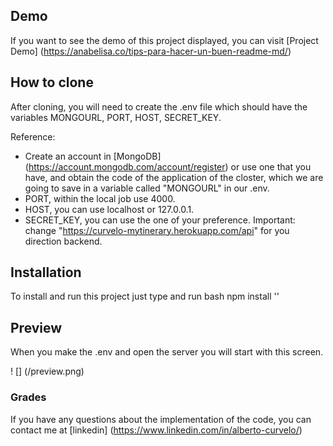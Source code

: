 ## Demo
If you want to see the demo of this project displayed, you can visit [Project Demo] (https://anabelisa.co/tips-para-hacer-un-buen-readme-md/)

## How to clone
After cloning, you will need to create the .env file which should have the variables MONGOURL, PORT, HOST, SECRET_KEY.
 
Reference:
* Create an account in [MongoDB] (https://account.mongodb.com/account/register) or use one that you have, and obtain the code of the application of the closter, which we are going to save in a variable called "MONGOURL" in our .env.
* PORT, within the local job use 4000.
* HOST, you can use localhost or 127.0.0.1.
* SECRET_KEY, you can use the one of your preference.
Important: change "https://curvelo-mytinerary.herokuapp.com/api" for you direction backend.

## Installation
To install and run this project just type and run
bash
npm install
''
## Preview
When you make the .env and open the server you will start with this screen.

! [] (/preview.png)

### Grades
If you have any questions about the implementation of the code, you can contact me at [linkedin] (https://www.linkedin.com/in/alberto-curvelo/)